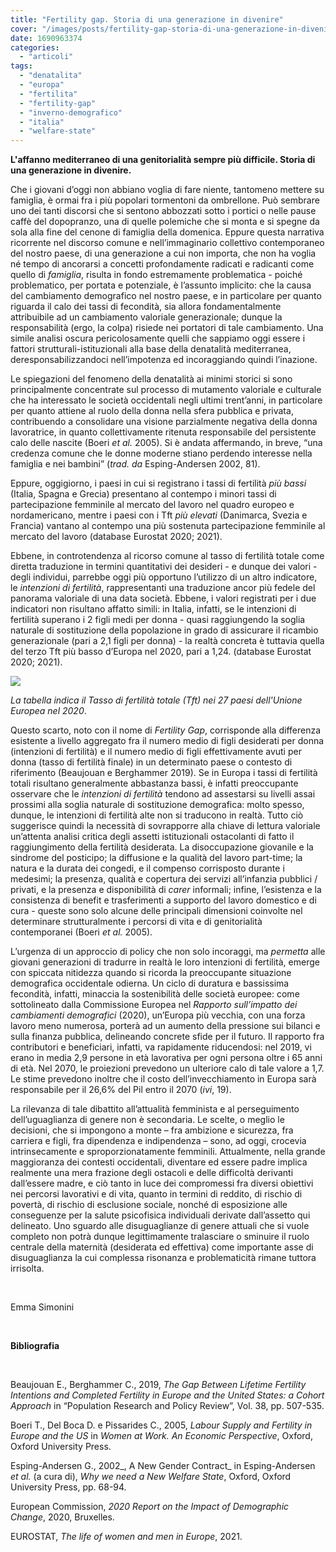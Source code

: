 ```yaml
---
title: "Fertility gap. Storia di una generazione in divenire"
cover: "/images/posts/fertility-gap-storia-di-una-generazione-in-divenire.jpg"
date: 1690963374
categories: 
  - "articoli"
tags: 
  - "denatalita"
  - "europa"
  - "fertilita"
  - "fertility-gap"
  - "inverno-demografico"
  - "italia"
  - "welfare-state"
---
```


**L'affanno mediterraneo di una genitorialità sempre più difficile. Storia di una generazione in divenire.**

Che i giovani d’oggi non abbiano voglia di fare niente, tantomeno mettere su famiglia, è ormai fra i più popolari tormentoni da ombrellone. Può sembrare uno dei tanti discorsi che si sentono abbozzati sotto i portici o nelle pause caffè del dopopranzo, una di quelle polemiche che si monta e si spegne da sola alla fine del cenone di famiglia della domenica. Eppure questa narrativa ricorrente nel discorso comune e nell’immaginario collettivo contemporaneo del nostro paese, di una generazione a cui non importa, che non ha voglia né tempo di ancorarsi a concetti profondamente radicati e radicanti come quello di _famiglia_, risulta in fondo estremamente problematica - poiché problematico, per portata e potenziale, è l’assunto implicito: che la causa del cambiamento demografico nel nostro paese, e in particolare per quanto riguarda il calo dei tassi di fecondità, sia allora fondamentalmente attribuibile ad un cambiamento valoriale generazionale; dunque la responsabilità (ergo, la colpa) risiede nei portatori di tale cambiamento. Una simile analisi oscura pericolosamente quelli che sappiamo oggi essere i fattori strutturali-istituzionali alla base della denatalità mediterranea, deresponsabilizzandoci nell’impotenza ed incoraggiando quindi l’inazione.

Le spiegazioni del fenomeno della denatalità ai minimi storici si sono principalmente concentrate sul processo di mutamento valoriale e culturale che ha interessato le società occidentali negli ultimi trent’anni, in particolare per quanto attiene al ruolo della donna nella sfera pubblica e privata, contribuendo a consolidare una visione parzialmente negativa della donna lavoratrice, in quanto collettivamente ritenuta responsabile del persistente calo delle nascite (Boeri _et al._ 2005). Si è andata affermando, in breve, “una credenza comune che le donne moderne stiano perdendo interesse nella famiglia e nei bambini” (_trad. da_ Esping-Andersen 2002, 81).

Eppure, oggigiorno, i paesi in cui si registrano i tassi di fertilità _più bassi_ (Italia, Spagna e Grecia) presentano al contempo i minori tassi di partecipazione femminile al mercato del lavoro nel quadro europeo e nordamericano, mentre i paesi con i Tft _più elevati_ (Danimarca, Svezia e Francia) vantano al contempo una più sostenuta partecipazione femminile al mercato del lavoro (database Eurostat 2020; 2021).

Ebbene, in controtendenza al ricorso comune al tasso di fertilità totale come diretta traduzione in termini quantitativi dei desideri - e dunque dei valori - degli individui, parrebbe oggi più opportuno l’utilizzo di un altro indicatore, le _intenzioni di fertilità_, rappresentanti una traduzione ancor più fedele del panorama valoriale di una data società. Ebbene, i valori registrati per i due indicatori non risultano affatto simili: in Italia, infatti, se le intenzioni di fertilità superano i 2 figli medi per donna - quasi raggiungendo la soglia naturale di sostituzione della popolazione in grado di assicurare il ricambio generazionale (pari a 2,1 figli per donna) - la realtà concreta è tuttavia quella del terzo Tft più basso d’Europa nel 2020, pari a 1,24. (database Eurostat 2020; 2021).

![](https://civitaseuropadoteu.wordpress.com/wp-content/uploads/2024/04/5fe5b-whatsapp-image-2023-07-26-at-17.56.09.jpeg?w=124&h=300)

_La tabella indica il Tasso di fertilità totale (Tft) nei 27 paesi dell'Unione Europea nel 2020_.

Questo scarto, noto con il nome di _Fertility Gap_, corrisponde alla differenza esistente a livello aggregato fra il numero medio di figli desiderati per donna (intenzioni di fertilità) e il numero medio di figli effettivamente avuti per donna (tasso di fertilità finale) in un determinato paese o contesto di riferimento (Beaujouan e Berghammer 2019). Se in Europa i tassi di fertilità totali risultano generalmente abbastanza bassi, è infatti preoccupante osservare che le _intenzioni di fertilità_ tendono ad assestarsi su livelli assai prossimi alla soglia naturale di sostituzione demografica: molto spesso, dunque, le intenzioni di fertilità alte non si traducono in realtà. Tutto ciò suggerisce quindi la necessità di sovrapporre alla chiave di lettura valoriale un’attenta analisi critica degli assetti istituzionali ostacolanti di fatto il raggiungimento della fertilità desiderata. La disoccupazione giovanile e la sindrome del posticipo; la diffusione e la qualità del lavoro part-time; la natura e la durata dei congedi, e il compenso corrisposto durante i medesimi; la presenza, qualità e copertura dei servizi all’infanzia pubblici / privati, e la presenza e disponibilità di _carer_ informali; infine, l’esistenza e la consistenza di benefit e trasferimenti a supporto del lavoro domestico e di cura - queste sono solo alcune delle principali dimensioni coinvolte nel determinare strutturalmente i percorsi di vita e di genitorialità contemporanei (Boeri _et al._ 2005).

L’urgenza di un approccio di policy che non solo incoraggi, ma _permetta_ alle giovani generazioni di tradurre in realtà le loro intenzioni di fertilità, emerge con spiccata nitidezza quando si ricorda la preoccupante situazione demografica occidentale odierna. Un ciclo di duratura e bassissima fecondità, infatti, minaccia la sostenibilità delle società europee: come sottolineato dalla Commissione Europea nel _Rapporto sull’impatto dei cambiamenti demografici_ (2020), un’Europa più vecchia, con una forza lavoro meno numerosa, porterà ad un aumento della pressione sui bilanci e sulla finanza pubblica, delineando concrete sfide per il futuro. Il rapporto fra contributori e beneficiari, infatti, va rapidamente riducendosi: nel 2019, vi erano in media 2,9 persone in età lavorativa per ogni persona oltre i 65 anni di età. Nel 2070, le proiezioni prevedono un ulteriore calo di tale valore a 1,7. Le stime prevedono inoltre che il costo dell’invecchiamento in Europa sarà responsabile per il 26,6% del Pil entro il 2070 (_ivi_, 19).

La rilevanza di tale dibattito all’attualità femminista e al perseguimento dell’uguaglianza di genere non è secondaria. Le scelte, o meglio le decisioni, che si impongono a monte – fra ambizione e sicurezza, fra carriera e figli, fra dipendenza e indipendenza – sono, ad oggi, crocevia intrinsecamente e sproporzionatamente femminili. Attualmente, nella grande maggioranza dei contesti occidentali, diventare ed essere padre implica realmente una mera frazione degli ostacoli e delle difficoltà derivanti dall’essere madre, e ciò tanto in luce dei compromessi fra diversi obiettivi nei percorsi lavorativi e di vita, quanto in termini di reddito, di rischio di povertà, di rischio di esclusione sociale, nonché di esposizione alle conseguenze per la salute psicofisica individuali derivate dall’assetto qui delineato. Uno sguardo alle disuguaglianze di genere attuali che si vuole completo non potrà dunque legittimamente tralasciare o sminuire il ruolo centrale della maternità (desiderata ed effettiva) come importante asse di disuguaglianza la cui complessa risonanza e problematicità rimane tuttora irrisolta.

 

Emma Simonini

 

**Bibliografia**

 

Beaujouan E., Berghammer C., 2019, _The Gap Between Lifetime Fertility Intentions and Completed Fertility in Europe and the United States: a Cohort Approach_ in “Population Research and Policy Review”, Vol. 38, pp. 507-535.

Boeri T., Del Boca D. e Pissarides C., 2005, _Labour Supply and Fertility in Europe and the US_ in _Women at Work. An Economic Perspective_, Oxford, Oxford University Press.

Esping-Andersen G., 2002_, A New Gender Contract_ in Esping-Andersen _et al._ (a cura di), _Why we need a New Welfare State_, Oxford, Oxford University Press, pp. 68-94.

European Commission, _2020 Report on the Impact of Demographic Change_, 2020, Bruxelles.

EUROSTAT, _The life of women and men in Europe_, 2021.

